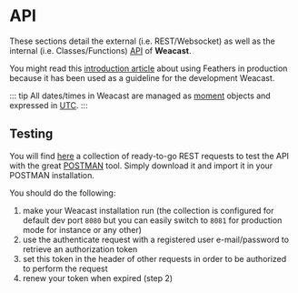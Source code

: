 # API

These sections detail the external (i.e. REST/Websocket) as well as the internal (i.e. Classes/Functions) [API](https://en.wikipedia.org/wiki/Application_programming_interface) of **Weacast**.

You might read this [introduction article](https://blog.feathersjs.com/feathersjs-in-production-configuration-api-prefixing-logging-and-error-catching-2a80e044e233) about using Feathers in production because it has been used as a guideline for the development Weacast.

::: tip 
All dates/times in Weacast are managed as [moment](https://momentjs.com) objects and expressed in [UTC](https://en.wikipedia.org/wiki/Coordinated_Universal_Time).
:::
  
## Testing

You will find [here](./Weacast.postman_collection.json) a collection of ready-to-go REST requests to test the API with the great [POSTMAN](https://www.getpostman.com/) tool. Simply download it and import it in your POSTMAN installation.

You should do the following:
1. make your Weacast installation run (the collection is configured for default dev port `8080` but you can easily switch to `8081` for production mode for instance or any other)
2. use the authenticate request with a registered user e-mail/password to retrieve an authorization token
3. set this token in the header of other requests in order to be authorized to perform the request
4. renew your token when expired (step 2)
